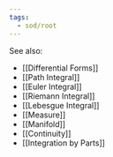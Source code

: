 ```yaml
---
tags:
  - sod/root
---
```


See also:
- [[Differential Forms]]
- [[Path Integral]]
- [[Euler Integral]]
- [[Riemann Integral]]
- [[Lebesgue Integral]]
- [[Measure]]
- [[Manifold]]
- [[Continuity]]
- [[Integration by Parts]]